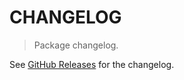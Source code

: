 # CHANGELOG

> Package changelog.

See [GitHub Releases](https://github.com/stdlib-js/ndarray-index-modes/releases) for the changelog.